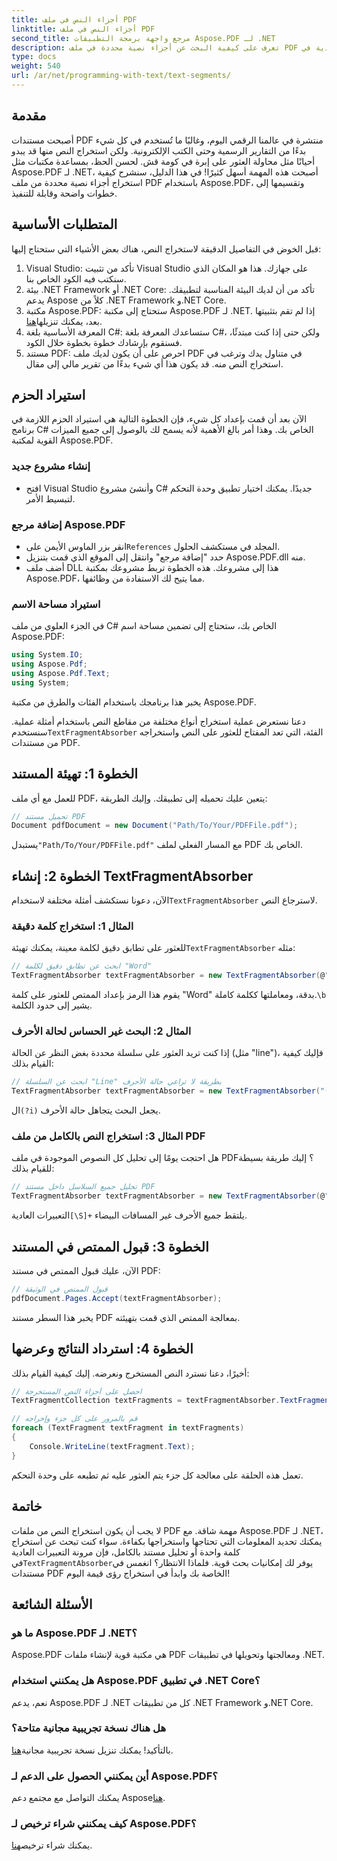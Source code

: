 ```yaml
---
title: أجزاء النص في ملف PDF
linktitle: أجزاء النص في ملف PDF
second_title: مرجع واجهة برمجة التطبيقات Aspose.PDF لـ .NET
description: تعرف على كيفية البحث عن أجزاء نصية محددة في ملف PDF باستخدام التعبيرات العادية في Aspose.PDF لـ .NET.
type: docs
weight: 540
url: /ar/net/programming-with-text/text-segments/
---
```

## مقدمة

أصبحت مستندات PDF منتشرة في عالمنا الرقمي اليوم، وغالبًا ما تُستخدم في كل شيء بدءًا من التقارير الرسمية وحتى الكتب الإلكترونية. ولكن استخراج النص منها قد يبدو أحيانًا مثل محاولة العثور على إبرة في كومة قش. لحسن الحظ، بمساعدة مكتبات مثل Aspose.PDF لـ .NET، أصبحت هذه المهمة أسهل كثيرًا! في هذا الدليل، سنشرح كيفية استخراج أجزاء نصية محددة من ملف PDF باستخدام Aspose.PDF، وتقسيمها إلى خطوات واضحة وقابلة للتنفيذ. 

## المتطلبات الأساسية

قبل الخوض في التفاصيل الدقيقة لاستخراج النص، هناك بعض الأشياء التي ستحتاج إليها:

1. Visual Studio: تأكد من تثبيت Visual Studio على جهازك. هذا هو المكان الذي سنكتب فيه الكود الخاص بنا.
2. بيئة .NET Framework أو .NET Core: تأكد من أن لديك البيئة المناسبة لتطبيقك. يدعم Aspose كلاً من .NET Framework و.NET Core.
3.  مكتبة Aspose.PDF: ستحتاج إلى مكتبة Aspose.PDF لـ .NET. إذا لم تقم بتثبيتها بعد، يمكنك تنزيلها[هنا](https://releases.aspose.com/pdf/net/).
4. المعرفة الأساسية بلغة C#: ستساعدك المعرفة بلغة C#، ولكن حتى إذا كنت مبتدئًا، فسنقوم بإرشادك خطوة بخطوة خلال الكود.
5. مستند PDF: احرص على أن يكون لديك ملف PDF في متناول يدك وترغب في استخراج النص منه. قد يكون هذا أي شيء بدءًا من تقرير مالي إلى مقال.

## استيراد الحزم

الآن بعد أن قمت بإعداد كل شيء، فإن الخطوة التالية هي استيراد الحزم اللازمة في برنامج C# الخاص بك. وهذا أمر بالغ الأهمية لأنه يسمح لك بالوصول إلى جميع الميزات القوية لمكتبة Aspose.PDF.

### إنشاء مشروع جديد

- افتح Visual Studio وأنشئ مشروع C# جديدًا. يمكنك اختيار تطبيق وحدة التحكم لتبسيط الأمر.

### إضافة مرجع Aspose.PDF

-  انقر بزر الماوس الأيمن على`References` المجلد في مستكشف الحلول.
- حدد "إضافة مرجع" وانتقل إلى الموقع الذي قمت بتنزيل Aspose.PDF.dll منه.
- أضف ملف DLL هذا إلى مشروعك. هذه الخطوة تربط مشروعك بمكتبة Aspose.PDF، مما يتيح لك الاستفادة من وظائفها.

### استيراد مساحة الاسم

في الجزء العلوي من ملف C# الخاص بك، ستحتاج إلى تضمين مساحة اسم Aspose.PDF:

```csharp
using System.IO;
using Aspose.Pdf;
using Aspose.Pdf.Text;
using System;
```
يخبر هذا برنامجك باستخدام الفئات والطرق من مكتبة Aspose.PDF.

دعنا نستعرض عملية استخراج أنواع مختلفة من مقاطع النص باستخدام أمثلة عملية. سنستخدم`TextFragmentAbsorber` الفئة، التي تعد المفتاح للعثور على النص واستخراجه من مستندات PDF.

## الخطوة 1: تهيئة المستند

للعمل مع أي ملف PDF، يتعين عليك تحميله إلى تطبيقك. وإليك الطريقة:

```csharp
// تحميل مستند PDF
Document pdfDocument = new Document("Path/To/Your/PDFFile.pdf");
```
 يستبدل`"Path/To/Your/PDFFile.pdf"` مع المسار الفعلي لملف PDF الخاص بك.

## الخطوة 2: إنشاء TextFragmentAbsorber

 الآن، دعونا نستكشف أمثلة مختلفة لاستخدام`TextFragmentAbsorber` لاسترجاع النص.

### المثال 1: استخراج كلمة دقيقة

 للعثور على تطابق دقيق لكلمة معينة، يمكنك تهيئة`TextFragmentAbsorber` مثله:

```csharp
// ابحث عن تطابق دقيق لكلمة "Word"
TextFragmentAbsorber textFragmentAbsorber = new TextFragmentAbsorber(@"\bWord\b", new TextSearchOptions(true));
```
 يقوم هذا الرمز بإعداد الممتص للعثور على كلمة "Word" بدقة، ومعاملتها ككلمة كاملة.`\b` يشير إلى حدود الكلمة.

### المثال 2: البحث غير الحساس لحالة الأحرف

إذا كنت تريد العثور على سلسلة محددة بغض النظر عن الحالة (مثل "line")، فإليك كيفية القيام بذلك:

```csharp
// ابحث عن السلسلة "Line" بطريقة لا تراعي حالة الأحرف
TextFragmentAbsorber textFragmentAbsorber = new TextFragmentAbsorber("(?i)Line", new TextSearchOptions(true));
```
 ال`(?i)` يجعل البحث يتجاهل حالة الأحرف. 

### المثال 3: استخراج النص بالكامل من ملف PDF

هل احتجت يومًا إلى تحليل كل النصوص الموجودة في ملف PDF؟ إليك طريقة بسيطة للقيام بذلك:

```csharp
// تحليل جميع السلاسل داخل مستند PDF
TextFragmentAbsorber textFragmentAbsorber = new TextFragmentAbsorber(@"[\S]+");
```
 التعبيرات العادية`[\S]+` يلتقط جميع الأحرف غير المسافات البيضاء. 

## الخطوة 3: قبول الممتص في المستند

الآن، عليك قبول الممتص في مستند PDF:

```csharp
// قبول الممتص في الوثيقة
pdfDocument.Pages.Accept(textFragmentAbsorber);
```
يخبر هذا السطر مستند PDF بمعالجة الممتص الذي قمت بتهيئته.

## الخطوة 4: استرداد النتائج وعرضها

أخيرًا، دعنا نسترد النص المستخرج ونعرضه. إليك كيفية القيام بذلك:

```csharp
// احصل على أجزاء النص المستخرجة
TextFragmentCollection textFragments = textFragmentAbsorber.TextFragments;

// قم بالمرور على كل جزء وإخراجه
foreach (TextFragment textFragment in textFragments)
{
    Console.WriteLine(textFragment.Text);
}
```
تعمل هذه الحلقة على معالجة كل جزء يتم العثور عليه ثم تطبعه على وحدة التحكم.

## خاتمة

 لا يجب أن يكون استخراج النص من ملفات PDF مهمة شاقة. مع Aspose.PDF لـ .NET، يمكنك تحديد المعلومات التي تحتاجها واستخراجها بكفاءة. سواء كنت تبحث عن استخراج كلمة واحدة أو تحليل مستند بالكامل، فإن مرونة التعبيرات العادية في`TextFragmentAbsorber`يوفر لك إمكانيات بحث قوية. فلماذا الانتظار؟ انغمس في مستندات PDF الخاصة بك وابدأ في استخراج رؤى قيمة اليوم!

## الأسئلة الشائعة

### ما هو Aspose.PDF لـ .NET؟
Aspose.PDF هي مكتبة قوية لإنشاء ملفات PDF ومعالجتها وتحويلها في تطبيقات .NET.

### هل يمكنني استخدام Aspose.PDF في تطبيق .NET Core؟
نعم، يدعم Aspose.PDF لـ .NET كل من تطبيقات .NET Framework و.NET Core.

### هل هناك نسخة تجريبية مجانية متاحة؟
 بالتأكيد! يمكنك تنزيل نسخة تجريبية مجانية[هنا](https://releases.aspose.com/).

### أين يمكنني الحصول على الدعم لـ Aspose.PDF؟
 يمكنك التواصل مع مجتمع دعم Aspose[هنا](https://forum.aspose.com/c/pdf/10).

### كيف يمكنني شراء ترخيص لـ Aspose.PDF؟
 يمكنك شراء ترخيص[هنا](https://purchase.aspose.com/buy).